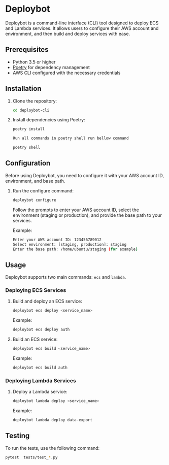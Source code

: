 # Deploybot

Deploybot is a command-line interface (CLI) tool designed to deploy ECS and Lambda services. It allows users to configure their AWS account and environment, and then build and deploy services with ease.

## Prerequisites

* Python 3.5 or higher
* [Poetry](https://python-poetry.org/) for dependency management
* AWS CLI configured with the necessary credentials

## Installation






1. Clone the repository:

   ```bash
   cd deploybot-cli
   ```
2. Install dependencies using Poetry:

   ```bash
   poetry install
   
   Run all commands in poetry shell run bellow command
   
   poetry shell
   ```

## Configuration

Before using Deploybot, you need to configure it with your AWS account ID, environment, and base path.



1. Run the configure command:

   ```bash
   deploybot configure
   
   ```

   Follow the prompts to enter your AWS account ID, select the environment (staging or production), and provide the base path to your services.

   Example:

   ```bash
   Enter your AWS account ID: 123456789012
   Select environment: [staging, production]: staging
   Enter the base path: /home/ubuntu/staging (for example)
   ```

## Usage

Deploybot supports two main commands: `ecs` and `lambda`.

### Deploying ECS Services






1. Build and deploy an ECS service:

   ```bash
   deploybot ecs deploy <service_name>
   ```

   Example:

   ```bash
   deploybot ecs deploy auth
   ```
2. Build an ECS service:

   ```bash
   deploybot ecs build <service_name>
   ```

   Example:

   ```bash
   deploybot ecs build auth
   ```

### Deploying Lambda Services






1. Deploy a Lambda service:

   ```bash
   deploybot lambda deploy <service_name>
   ```

   Example:

   ```bash
   deploybot lambda deploy data-export
   ```



## Testing

To run the tests, use the following command:

```bash
pytest  tests/test_*.py
```


